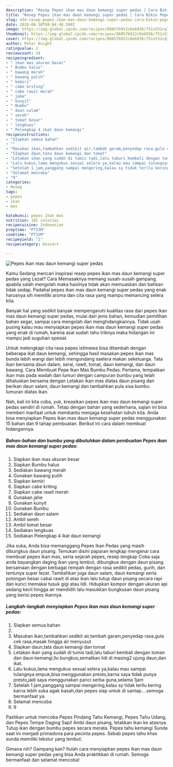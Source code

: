 ```yaml
---
description: "Resep Pepes ikan mas daun kemangi super pedas | Cara Bikin Pepes ikan mas daun kemangi super pedas Yang Lezat"
title: "Resep Pepes ikan mas daun kemangi super pedas | Cara Bikin Pepes ikan mas daun kemangi super pedas Yang Lezat"
slug: 434-resep-pepes-ikan-mas-daun-kemangi-super-pedas-cara-bikin-pepes-ikan-mas-daun-kemangi-super-pedas-yang-lezat
date: 2020-06-30T08:04:40.590Z
image: https://img-global.cpcdn.com/recipes/08857b912c0eb936/751x532cq70/pepes-ikan-mas-daun-kemangi-super-pedas-foto-resep-utama.jpg
thumbnail: https://img-global.cpcdn.com/recipes/08857b912c0eb936/751x532cq70/pepes-ikan-mas-daun-kemangi-super-pedas-foto-resep-utama.jpg
cover: https://img-global.cpcdn.com/recipes/08857b912c0eb936/751x532cq70/pepes-ikan-mas-daun-kemangi-super-pedas-foto-resep-utama.jpg
author: Peter Knight
ratingvalue: 3
reviewcount: 14
recipeingredient:
- " ikan mas ukuran besar"
- " Bumbu halus"
- " bawang merah"
- " bawang putih"
- " kemiri"
- " cabe kriting"
- " cabe rawit merah"
- " jahe"
- " kunyit"
- " Bumbu"
- " daun salam"
- " sereh"
- " tomat besar"
- " lengkuas"
- " Pelengkap 4 ikat daun kemangi"
recipeinstructions:
- "SIapkan semua bahan"
- ""
- "Masukan ikan,tambahkan sedikit air,tambah garam,penyedap rasa,gula cek rasa,masak hingga air menyusut"
- "SIapkan daun,tata daun kemangi dan tomat"
- "Letakan ikan yang sudah di tumis tadi,lalu taburi kembali dengan toman dan daun kemangi,llu bungkus,sematkan lidi di masing2 ujung daun,dan ikat."
- "Lalu kukus,lama mengukus sesuai selera ya,kalau mau sampai tulangnya empuk,bisa menggunakan presto,karna saya tidak punya presto,jadi saya menggunakan panci serba guna,selama 1jam"
- "Setelah 1 jam,panggang sampai mengering,kalau sy tidak terllu kering karna lebih suka agak basah,dan pepes siap untuk di santap....semoga bermanfaat ya."
- "Selamat mencoba"
- "9"
categories:
- Resep
tags:
- pepes
- ikan
- mas

katakunci: pepes ikan mas 
nutrition: 182 calories
recipecuisine: Indonesian
preptime: "PT13M"
cooktime: "PT32M"
recipeyield: "1"
recipecategory: Dessert

---
```



![Pepes ikan mas daun kemangi super pedas](https://img-global.cpcdn.com/recipes/08857b912c0eb936/751x532cq70/pepes-ikan-mas-daun-kemangi-super-pedas-foto-resep-utama.jpg)

Kamu Sedang mencari inspirasi resep pepes ikan mas daun kemangi super pedas yang Lezat? Cara Memasaknya memang susah-susah gampang. apabila salah mengolah maka hasilnya tidak akan memuaskan dan bahkan tidak sedap. Padahal pepes ikan mas daun kemangi super pedas yang enak harusnya sih memiliki aroma dan cita rasa yang mampu memancing selera kita.

Banyak hal yang sedikit banyak mempengaruhi kualitas rasa dari pepes ikan mas daun kemangi super pedas, mulai dari jenis bahan, kemudian pemilihan bahan segar, sampai cara mengolah dan menghidangkannya. Tidak usah pusing kalau mau menyiapkan pepes ikan mas daun kemangi super pedas yang enak di rumah, karena asal sudah tahu triknya maka hidangan ini mampu jadi suguhan spesial.

Untuk melengkapi cita rasa pepes istimewa bisa ditambah dengan beberapa ikat daun kemangi, sehingga hasil masakan pepes ikan mas bunda lebih wangi dan lebih mengundang saelera makan sekeluarga. Tata ikan bersama daun dalam, serai, rawit, tomat, daun kemangi, dan daun bawang. Cara Membuat Pepe Ikan Mas Bumbu Pedas: Pertama, tempatkan ikan mas pada wadah dan lumuri dengan campuran bumbu yang telah dihaluskan bersama dengan Letakan ikan mas diatas daun pisang dan berikan daun salam, daun kemangi dan tambahkan pula sisa bumbu lumuran diatas ikan.


Nah, kali ini kita coba, yuk, kreasikan pepes ikan mas daun kemangi super pedas sendiri di rumah. Tetap dengan bahan yang sederhana, sajian ini bisa memberi manfaat untuk membantu menjaga kesehatan tubuh kita. Anda bisa menyiapkan Pepes ikan mas daun kemangi super pedas menggunakan 15 bahan dan 9 tahap pembuatan. Berikut ini cara dalam membuat hidangannya.

<!--inarticleads1-->

##### Bahan-bahan dan bumbu yang dibutuhkan dalam pembuatan Pepes ikan mas daun kemangi super pedas:

1. Siapkan  ikan mas ukuran besar
1. Siapkan  Bumbu halus
1. Sediakan  bawang merah
1. Gunakan  bawang putih
1. Siapkan  kemiri
1. Siapkan  cabe kriting
1. Siapkan  cabe rawit merah
1. Gunakan  jahe
1. Gunakan  kunyit
1. Gunakan  Bumbu
1. Sediakan  daun salam
1. Ambil  sereh
1. Ambil  tomat besar
1. Sediakan  lengkuas
1. Sediakan  Pelengkap 4 ikat daun kemangi


Jika suka, Anda bisa memanggang Pepes Ikan Pedas yang masih dibungkus daun pisang. Temukan disini paparan lengkap mengenai cara membuat pepes ikan mas, serta sejarah pepes, resep lengkap Coba saja anda bayangkan daging ikan yang lembut, dibungkus dengan daun pisang bersamaan dengan berbagai rempah dengan rasa sedikit pedas, gurih, dan tentunya super lezat. Tambahkan juga daun salam, daun kemangi serta potongan besar cabai rawit di atas ikan lalu tutup daun pisang secara rapi dan kunci memakai tusuk gigi atau lidi. Hidupkan kompor dengan ukuran api sedang kecil hingga air mendidih lalu masukkan bungkusan daun pisang yang berisi pepes ikannya. 

<!--inarticleads2-->

##### Langkah-langkah menyiapkan Pepes ikan mas daun kemangi super pedas:

1. SIapkan semua bahan
1. 
1. Masukan ikan,tambahkan sedikit air,tambah garam,penyedap rasa,gula cek rasa,masak hingga air menyusut
1. SIapkan daun,tata daun kemangi dan tomat
1. Letakan ikan yang sudah di tumis tadi,lalu taburi kembali dengan toman dan daun kemangi,llu bungkus,sematkan lidi di masing2 ujung daun,dan ikat.
1. Lalu kukus,lama mengukus sesuai selera ya,kalau mau sampai tulangnya empuk,bisa menggunakan presto,karna saya tidak punya presto,jadi saya menggunakan panci serba guna,selama 1jam
1. Setelah 1 jam,panggang sampai mengering,kalau sy tidak terllu kering karna lebih suka agak basah,dan pepes siap untuk di santap....semoga bermanfaat ya.
1. Selamat mencoba
1. 9


Pastikan untuk mencoba Pepes Pindang Tahu Kemangi, Pepes Tahu Udang, dan Pepes Tempe Daging Sapi! Ambi daun pisang, letakkan ikan ke atasnya. Tutup ikan dengan bumbu pepes secara merata. Pepes tahu kemangi Sunda saat ini menjadi primadona para pecinta pepes. Sebab pepes tahu khas sunda memiliki tekstur yang lembut. 

Gimana nih? Gampang kan? Itulah cara menyiapkan pepes ikan mas daun kemangi super pedas yang bisa Anda praktikkan di rumah. Semoga bermanfaat dan selamat mencoba!
